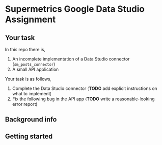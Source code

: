 # Supermetrics Google Data Studio Assignment

## Your task

In this repo there is,

1. An incomplete implementation of a Data Studio connector (`sm_posts_connector`)
2. A small API application

Your task is as follows,

1. Complete the Data Studio connector (**TODO** add explicit instructions on what to implement)
2. Fix the following bug in the API app (**TODO** write a reasonable-looking error report)

## Background info

## Getting started